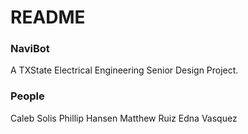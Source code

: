 # README

### NaviBot
A TXState Electrical Engineering Senior Design Project.

### People
Caleb Solis
Phillip Hansen
Matthew Ruiz
Edna Vasquez